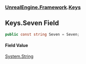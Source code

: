 ### [UnrealEngine.Framework](./UnrealEngine-Framework.md 'UnrealEngine.Framework').[Keys](./Keys.md 'UnrealEngine.Framework.Keys')
## Keys.Seven Field
  
```csharp
public const string Seven = Seven;
```
#### Field Value
[System.String](https://docs.microsoft.com/en-us/dotnet/api/System.String 'System.String')  
